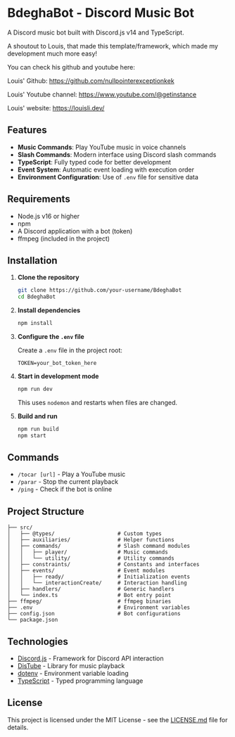 # BdeghaBot - Discord Music Bot

A Discord music bot built with Discord.js v14 and TypeScript.

A shoutout to Louis, that made this template/framework, which made my development much more easy!

You can check his github and youtube here:

Louis' Github: https://github.com/nullpointerexceptionkek

Louis' Youtube channel: https://www.youtube.com/@getinstance

Louis' website: https://louisli.dev/

## Features

- **Music Commands**: Play YouTube music in voice channels
- **Slash Commands**: Modern interface using Discord slash commands
- **TypeScript**: Fully typed code for better development
- **Event System**: Automatic event loading with execution order
- **Environment Configuration**: Use of `.env` file for sensitive data

## Requirements

- Node.js v16 or higher
- npm
- A Discord application with a bot (token)
- ffmpeg (included in the project)

## Installation

1. **Clone the repository**

   ```bash
   git clone https://github.com/your-username/BdeghaBot
   cd BdeghaBot
   ```

2. **Install dependencies**

   ```bash
   npm install
   ```

3. **Configure the `.env` file**

   Create a `.env` file in the project root:

   ```
   TOKEN=your_bot_token_here
   ```

4. **Start in development mode**

   ```bash
   npm run dev
   ```

   This uses `nodemon` and restarts when files are changed.

5. **Build and run**
   ```bash
   npm run build
   npm start
   ```

## Commands

- `/tocar [url]` - Play a YouTube music
- `/parar` - Stop the current playback
- `/ping` - Check if the bot is online

## Project Structure

```
├── src/
│   ├── @types/                    # Custom types
│   ├── auxiliaries/               # Helper functions
│   ├── commands/                  # Slash command modules
│   │   ├── player/                # Music commands
│   │   └── utility/               # Utility commands
│   ├── constraints/               # Constants and interfaces
│   ├── events/                    # Event modules
│   │   ├── ready/                 # Initialization events
│   │   └── interactionCreate/     # Interaction handling
│   ├── handlers/                  # Generic handlers
│   └── index.ts                   # Bot entry point
├── ffmpeg/                        # ffmpeg binaries
├── .env                           # Environment variables
├── config.json                    # Bot configurations
└── package.json
```

## Technologies

- [Discord.js](https://discord.js.org/) - Framework for Discord API interaction
- [DisTube](https://distube.js.org/) - Library for music playback
- [dotenv](https://www.npmjs.com/package/dotenv) - Environment variable loading
- [TypeScript](https://www.typescriptlang.org/) - Typed programming language

## License

This project is licensed under the MIT License - see the [LICENSE.md](LICENSE.md) file for details.
